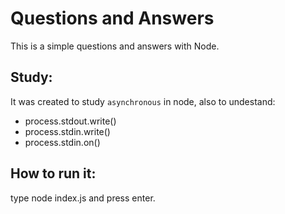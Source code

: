 # Questions and Answers
This is a simple questions and answers with Node.

## Study:
It was created to study `asynchronous` in node, also to undestand:
* process.stdout.write()
* process.stdin.write()
* process.stdin.on()

## How to run it:
type node index.js and press enter.
